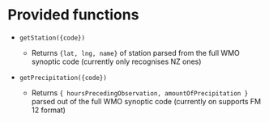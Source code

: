 # Provided functions

- `getStation({code})`

  - Returns `{lat, lng, name}` of station parsed from the full WMO synoptic code (currently only recognises NZ ones)

- `getPrecipitation({code})`
  - Returns `{ hoursPrecedingObservation, amountOfPrecipitation }` parsed out of the full WMO synoptic code (currently on supports FM 12 format)
